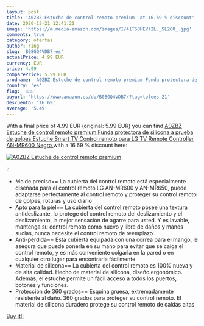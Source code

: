 ```yaml
---
layout: post
title: 'A0ZBZ Estuche de control remoto premium  at 16.69 % discount'
date: 2020-12-21 12:41:21
image: 'https://m.media-amazon.com/images/I/41TS8HEVl2L._SL200_.jpg'
comments: true
category: ofertas
author: ring
slug: 'B08GQ4VDB7-es'
actualPrice: 4.99 EUR
currency: EUR
price: 4.99
comparePrice: 5.99 EUR
prodname: 'A0ZBZ Estuche de control remoto premium Funda protectora de silicona a prueba de golpes Estuche Smart TV Control remoto para LG TV Remote Controller AN-MR600  Negro '
country: 'es'
flag: '🇪🇸'
buyurl: 'https://www.amazon.es/dp/B08GQ4VDB7/?tag=tolees-21'
descuento: '16.69'
average: '5.49'
---
```


With a final price of 4.99 EUR (original: 5.99 EUR) you can find [A0ZBZ Estuche de control remoto premium Funda protectora de silicona a prueba de golpes Estuche Smart TV Control remoto para LG TV Remote Controller AN-MR600  Negro ](https://www.amazon.es/dp/B08GQ4VDB7/?tag=tolees-21) with a  16.69 % discount here:

[![A0ZBZ Estuche de control remoto premium ](https://m.media-amazon.com/images/I/41TS8HEVl2L._SL200_.jpg)](https://www.amazon.es/dp/B08GQ4VDB7/?tag=tolees-21)

ℹ️:

- Molde preciso== La cubierta del control remoto está especialmente diseñada para el control remoto LG AN-MR600 y AN-MR650, puede adaptarse perfectamente al control remoto y proteger su control remoto de golpes, roturas y uso diario
- Apto para la piel== La cubierta del control remoto posee una textura antideslizante, lo protege del control remoto del deslizamiento y el deslizamiento, la mejor sensación de agarre para usted. Y es lavable, mantenga su control remoto como nuevo y libre de daños y manos sucias, nunca necesite el control remoto de reemplazo
- Anti-pérdida== Esta cubierta equipada con una correa para el mango, le asegura que puede ponerla en su mano para evitar que se caiga el control remoto, y es más conveniente colgarla en la pared o en cualquier otro lugar para encontrarla fácilmente
- Material de silicona== La cubierta del control remoto es 100% nueva y de alta calidad. Hecho de material de silicona, diseño ergonómico. Además, el estuche permite un fácil acceso a todos los puertos, botones y funciones.
- Protección de 360 grados== Esquina gruesa, extremadamente resistente al daño. 360 grados para proteger su control remoto. El material de silicona duradero protege su control remoto de caídas altas

[Buy it!!](https://www.amazon.es/dp/B08GQ4VDB7/?tag=tolees-21)
